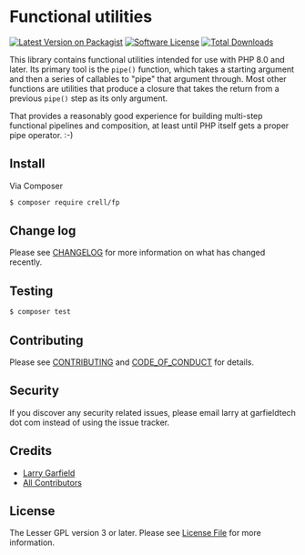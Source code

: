 # Functional utilities

[![Latest Version on Packagist][ico-version]][link-packagist]
[![Software License][ico-license]](LICENSE.md)
[![Total Downloads][ico-downloads]][link-downloads]

This library contains functional utilities intended for use with PHP 8.0 and later.  Its primary tool is the `pipe()` function, which takes a starting argument and then a series of callables to "pipe" that argument through.  Most other functions are utilities that produce a closure that takes the return from a previous `pipe()` step as its only argument.

That provides a reasonably good experience for building multi-step functional pipelines and composition, at least until PHP itself gets a proper pipe operator. :-)

## Install

Via Composer

``` bash
$ composer require crell/fp
```

## Change log

Please see [CHANGELOG](CHANGELOG.md) for more information on what has changed recently.

## Testing

``` bash
$ composer test
```

## Contributing

Please see [CONTRIBUTING](CONTRIBUTING.md) and [CODE_OF_CONDUCT](CODE_OF_CONDUCT.md) for details.

## Security

If you discover any security related issues, please email larry at garfieldtech dot com instead of using the issue tracker.

## Credits

- [Larry Garfield][link-author]
- [All Contributors][link-contributors]

## License

The Lesser GPL version 3 or later. Please see [License File](LICENSE.md) for more information.

[ico-version]: https://img.shields.io/packagist/v/crell/fp.svg?style=flat-square
[ico-license]: https://img.shields.io/badge/License-LGPLv3-green.svg?style=flat-square
[ico-downloads]: https://img.shields.io/packagist/dt/crell/fp.svg?style=flat-square

[link-packagist]: https://packagist.org/packages/crell/fp
[link-scrutinizer]: https://scrutinizer-ci.com/g/Crell/AttributeUtils/code-structure
[link-code-quality]: https://scrutinizer-ci.com/g/Crell/AttributeUtils
[link-downloads]: https://packagist.org/packages/crell/fp
[link-author]: https://github.com/Crell
[link-contributors]: ../../contributors
